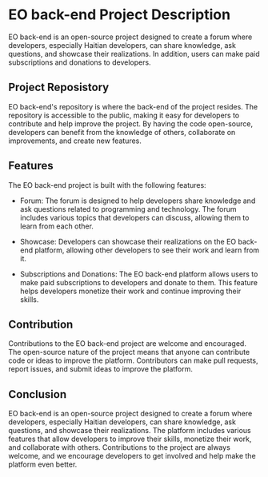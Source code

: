 # EO back-end Project Description

EO back-end is an open-source project designed to create a forum where developers, especially Haitian developers, can share knowledge, ask questions, and showcase their realizations. In addition, users can make paid subscriptions and donations to developers.

## Project Reposistory

EO back-end's repository is where the back-end of the project resides. The repository is accessible to the public, making it easy for developers to contribute and help improve the project. By having the code open-source, developers can benefit from the knowledge of others, collaborate on improvements, and create new features.

## Features

The EO back-end project is built with the following features:

- Forum: The forum is designed to help developers share knowledge and ask questions related to programming and technology. The forum includes various topics that developers can discuss, allowing them to learn from each other.

- Showcase: Developers can showcase their realizations on the EO back-end platform, allowing other developers to see their work and learn from it.

- Subscriptions and Donations: The EO back-end platform allows users to make paid subscriptions to developers and donate to them. This feature helps developers monetize their work and continue improving their skills.

## Contribution

Contributions to the EO back-end project are welcome and encouraged. The open-source nature of the project means that anyone can contribute code or ideas to improve the platform. Contributors can make pull requests, report issues, and submit ideas to improve the platform.

## Conclusion

EO back-end is an open-source project designed to create a forum where developers, especially Haitian developers, can share knowledge, ask questions, and showcase their realizations. The platform includes various features that allow developers to improve their skills, monetize their work, and collaborate with others. Contributions to the project are always welcome, and we encourage developers to get involved and help make the platform even better.
